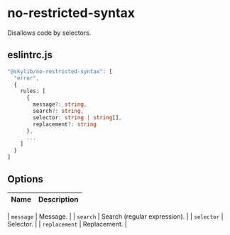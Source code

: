 # no-restricted-syntax

Disallows code by selectors.

## eslintrc.js

```ts
"@skylib/no-restricted-syntax": [
  "error",
  {
    rules: [
      {
        message?: string,
        search?: string,
        selector: string | string[],
        replacement?: string
      },
      ...
    ]
  }
]
```

## Options

| Name | Description |
| :------ | :------ |

| `message` | Message. |
| `search` | Search (regular expression). |
| `selector` | Selector. |
| `replacement` | Replacement. |
